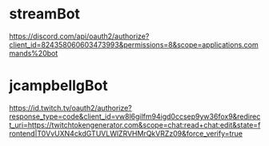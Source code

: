 # streamBot
https://discord.com/api/oauth2/authorize?client_id=824358060603473993&permissions=8&scope=applications.commands%20bot

# jcampbellgBot
https://id.twitch.tv/oauth2/authorize?response_type=code&client_id=vw8l6gilfm94igd0ccsep9yw36fox9&redirect_uri=https://twitchtokengenerator.com&scope=chat:read+chat:edit&state=frontend|T0VvUXN4ckdGTUVLWlZRVHMrQkVRZz09&force_verify=true